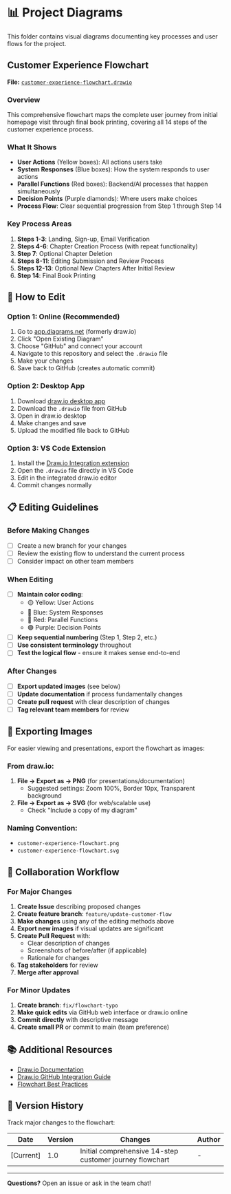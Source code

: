 # 📊 Project Diagrams

This folder contains visual diagrams documenting key processes and user flows for the project.

## Customer Experience Flowchart

**File:** [`customer-experience-flowchart.drawio`](./customer-experience-flowchart.drawio)

### Overview
This comprehensive flowchart maps the complete user journey from initial homepage visit through final book printing, covering all 14 steps of the customer experience process.

### What It Shows
- **User Actions** (Yellow boxes): All actions users take
- **System Responses** (Blue boxes): How the system responds to user actions
- **Parallel Functions** (Red boxes): Backend/AI processes that happen simultaneously
- **Decision Points** (Purple diamonds): Where users make choices
- **Process Flow**: Clear sequential progression from Step 1 through Step 14

### Key Process Areas
1. **Steps 1-3**: Landing, Sign-up, Email Verification
2. **Steps 4-6**: Chapter Creation Process (with repeat functionality) 
3. **Step 7**: Optional Chapter Deletion
4. **Steps 8-11**: Editing Submission and Review Process
5. **Steps 12-13**: Optional New Chapters After Initial Review
6. **Step 14**: Final Book Printing

## 🔧 How to Edit

### Option 1: Online (Recommended)
1. Go to [app.diagrams.net](https://app.diagrams.net) (formerly draw.io)
2. Click "Open Existing Diagram"
3. Choose "GitHub" and connect your account
4. Navigate to this repository and select the `.drawio` file
5. Make your changes
6. Save back to GitHub (creates automatic commit)

### Option 2: Desktop App
1. Download [draw.io desktop app](https://github.com/jgraph/drawio-desktop/releases)
2. Download the `.drawio` file from GitHub
3. Open in draw.io desktop
4. Make changes and save
5. Upload the modified file back to GitHub

### Option 3: VS Code Extension
1. Install the [Draw.io Integration extension](https://marketplace.visualstudio.com/items?itemName=hediet.vscode-drawio)
2. Open the `.drawio` file directly in VS Code
3. Edit in the integrated draw.io editor
4. Commit changes normally

## 📋 Editing Guidelines

### Before Making Changes
- [ ] Create a new branch for your changes
- [ ] Review the existing flow to understand the current process
- [ ] Consider impact on other team members

### When Editing
- [ ] **Maintain color coding**:
  - 🟡 Yellow: User Actions
  - 🔵 Blue: System Responses  
  - 🔴 Red: Parallel Functions
  - 🟣 Purple: Decision Points
- [ ] **Keep sequential numbering** (Step 1, Step 2, etc.)
- [ ] **Use consistent terminology** throughout
- [ ] **Test the logical flow** - ensure it makes sense end-to-end

### After Changes
- [ ] **Export updated images** (see below)
- [ ] **Update documentation** if process fundamentally changes
- [ ] **Create pull request** with clear description of changes
- [ ] **Tag relevant team members** for review

## 📸 Exporting Images

For easier viewing and presentations, export the flowchart as images:

### From draw.io:
1. **File → Export as → PNG** (for presentations/documentation)
   - Suggested settings: Zoom 100%, Border 10px, Transparent background
2. **File → Export as → SVG** (for web/scalable use)
   - Check "Include a copy of my diagram"

### Naming Convention:
- `customer-experience-flowchart.png`
- `customer-experience-flowchart.svg`

## 🤝 Collaboration Workflow

### For Major Changes
1. **Create Issue** describing proposed changes
2. **Create feature branch**: `feature/update-customer-flow`
3. **Make changes** using any of the editing methods above
4. **Export new images** if visual updates are significant
5. **Create Pull Request** with:
   - Clear description of changes
   - Screenshots of before/after (if applicable)
   - Rationale for changes
6. **Tag stakeholders** for review
7. **Merge after approval**

### For Minor Updates
1. **Create branch**: `fix/flowchart-typo`
2. **Make quick edits** via GitHub web interface or draw.io online
3. **Commit directly** with descriptive message
4. **Create small PR** or commit to main (team preference)

## 📚 Additional Resources

- [Draw.io Documentation](https://drawio-app.com/doc/)
- [Draw.io GitHub Integration Guide](https://drawio-app.com/blog/github-support/)
- [Flowchart Best Practices](https://drawio-app.com/blog/flowchart-best-practice/)

## 🔄 Version History

Track major changes to the flowchart:

| Date | Version | Changes | Author |
|------|---------|---------|--------|
| [Current] | 1.0 | Initial comprehensive 14-step customer journey flowchart | - |

---

**Questions?** Open an issue or ask in the team chat! 